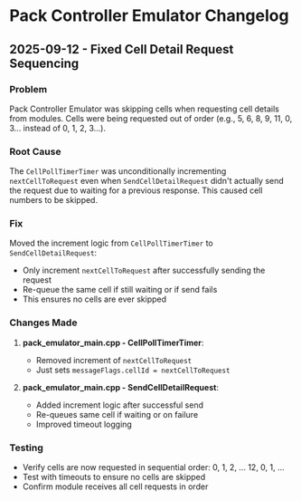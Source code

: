 # Pack Controller Emulator Changelog

## 2025-09-12 - Fixed Cell Detail Request Sequencing

### Problem
Pack Controller Emulator was skipping cells when requesting cell details from modules. Cells were being requested out of order (e.g., 5, 6, 8, 9, 11, 0, 3... instead of 0, 1, 2, 3...).

### Root Cause
The `CellPollTimerTimer` was unconditionally incrementing `nextCellToRequest` even when `SendCellDetailRequest` didn't actually send the request due to waiting for a previous response. This caused cell numbers to be skipped.

### Fix
Moved the increment logic from `CellPollTimerTimer` to `SendCellDetailRequest`:
- Only increment `nextCellToRequest` after successfully sending the request
- Re-queue the same cell if still waiting or if send fails
- This ensures no cells are ever skipped

### Changes Made
1. **pack_emulator_main.cpp - CellPollTimerTimer**:
   - Removed increment of `nextCellToRequest`
   - Just sets `messageFlags.cellId = nextCellToRequest`

2. **pack_emulator_main.cpp - SendCellDetailRequest**:
   - Added increment logic after successful send
   - Re-queues same cell if waiting or on failure
   - Improved timeout logging

### Testing
- Verify cells are now requested in sequential order: 0, 1, 2, ... 12, 0, 1, ...
- Test with timeouts to ensure no cells are skipped
- Confirm module receives all cell requests in order